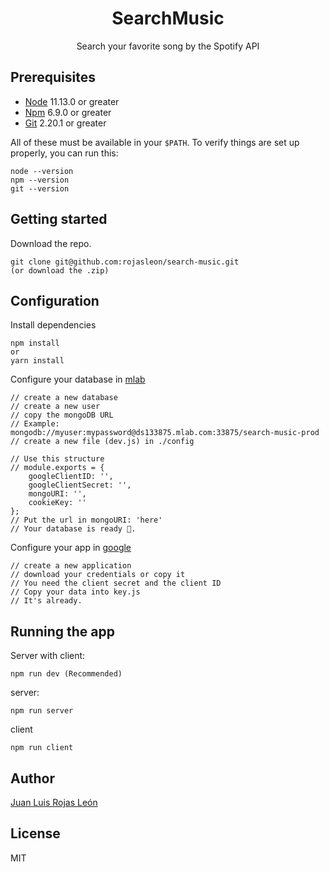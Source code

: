 <div align="center">
<h1>SearchMusic</h1>
Search your favorite song by the Spotify API
</div>

## Prerequisites
- [Node](https://nodejs.org/) 11.13.0 or greater
- [Npm](https://npmjs.com) 6.9.0 or greater
- [Git](https://git-scm.com/) 2.20.1 or greater

All of these must be available in your `$PATH`. To verify things are set up properly, you can run this:

```
node --version
npm --version
git --version
```

## Getting started
Download the repo.

```
git clone git@github.com:rojasleon/search-music.git
(or download the .zip)
```

## Configuration

Install dependencies
```
npm install
or
yarn install
```
Configure your database in [mlab](mlab.com)
```
// create a new database
// create a new user
// copy the mongoDB URL 
// Example: mongodb://myuser:mypassword@ds133875.mlab.com:33875/search-music-prod
// create a new file (dev.js) in ./config

// Use this structure
// module.exports = {
    googleClientID: '',
    googleClientSecret: '',
    mongoURI: '',
    cookieKey: ''
};
// Put the url in mongoURI: 'here'
// Your database is ready 🤪.
```
Configure your app in [google](https://console.developers.google.com)

```
// create a new application
// download your credentials or copy it
// You need the client secret and the client ID
// Copy your data into key.js
// It's already.
```

## Running the app
Server with client:
```
npm run dev (Recommended)
```

server:
```
npm run server
```

client
```
npm run client
```

## Author
[Juan Luis Rojas León](https://twitter.com/rojas_leon_)

## License
MIT
